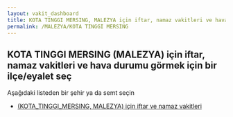 ```yaml
---
layout: vakit_dashboard
title: KOTA TINGGI MERSING, MALEZYA için iftar, namaz vakitleri ve hava durumu - ilçe/eyalet seç
permalink: /MALEZYA/KOTA TINGGI MERSING
---
```


## KOTA TINGGI MERSING (MALEZYA) için iftar, namaz vakitleri ve hava durumu  görmek için bir ilçe/eyalet seç

Aşağıdaki listeden bir şehir ya da semt seçin

* [ (KOTA_TINGGI_MERSING, MALEZYA) için iftar ve namaz vakitleri](/MALEZYA/KOTA_TINGGI_MERSING/)

<script type="text/javascript">
  var GLOBAL_COUNTRY = 'MALEZYA';
  var GLOBAL_CITY = 'KOTA TINGGI MERSING';
  var GLOBAL_STATE = 'KOTA TINGGI MERSING';
</script>
